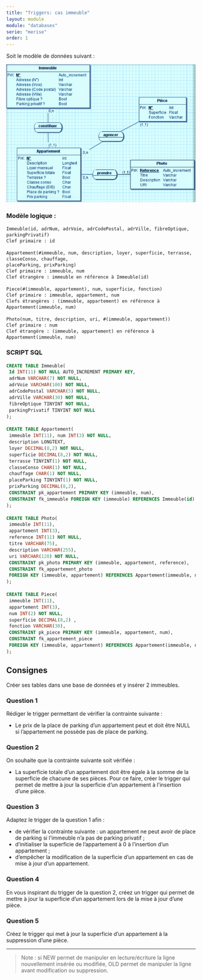 ```yaml
---
title: "Triggers: cas immeuble"
layout: module
module: "databases"
serie: "merise"
order: 1
---
```


Soit le modèle de données suivant :

![image](img/triggers_1.png)

### Modèle logique : 

```
Immeuble(id, adrNum, adrVoie, adrCodePostal, adrVille, fibreOptique, parkingPrivatif)
Clef primaire : id

Appartement(#immeuble, num, description, loyer, superficie, terrasse, classeConso, chauffage, 
placeParking, prixParking)
Clef primaire : immeuble, num
Clef étrangère : immeuble en référence à Immeuble(id)

Piece(#(immeuble, appartement), num, superficie, fonction)
Clef primaire : immeuble, appartement, num
Clefs étrangères : (immeuble, appartement) en référence à Appartement(immeuble, num)

Photo(num, titre, description, uri, #(immeuble, appartement))
Clef primaire : num
Clef étrangère : (immeuble, appartement) en référence à Appartement(immeuble, num)
```

### SCRIPT SQL 

```sql
CREATE TABLE Immeuble(
 Id INT(11) NOT NULL AUTO_INCREMENT PRIMARY KEY, 
 adrNum VARCHAR(7) NOT NULL, 
 adrVoie VARCHAR(100) NOT NULL, 
 adrCodePostal VARCHAR(5) NOT NULL, 
 adrVille VARCHAR(30) NOT NULL, 
 fibreOptique TINYINT NOT NULL, 
 parkingPrivatif TINYINT NOT NULL
);

CREATE TABLE Appartement(
 immeuble INT(11), num INT(3) NOT NULL, 
 description LONGTEXT, 
 loyer DECIMAL(8,2) NOT NULL, 
 superficie DECIMAL(8,2) NOT NULL, 
 terrasse TINYINT(1) NOT NULL, 
 classeConso CHAR(1) NOT NULL, 
 chauffage CHAR(1) NOT NULL,
 placeParking TINYINT(1) NOT NULL, 
 prixParking DECIMAL(8,2),
 CONSTRAINT pk_appartement PRIMARY KEY (immeuble, num),
 CONSTRAINT fk_immeuble FOREIGN KEY (immeuble) REFERENCES Immeuble(id)
);

CREATE TABLE Photo(
 immeuble INT(11), 
 appartement INT(3), 
 reference INT(11) NOT NULL,
 titre VARCHAR(75), 
 description VARCHAR(255), 
 uri VARCHAR(120) NOT NULL,
 CONSTRAINT pk_photo PRIMARY KEY (immeuble, appartement, reference),
 CONSTRAINT fk_appartement_photo
 FOREIGN KEY (immeuble, appartement) REFERENCES Appartement(immeuble, num) 
);

CREATE TABLE Piece(
 immeuble INT(11), 
 appartement INT(3), 
 num INT(2) NOT NULL, 
 superficie DECIMAL(8,2) , 
 fonction VARCHAR(30),
 CONSTRAINT pk_piece PRIMARY KEY (immeuble, appartement, num),
 CONSTRAINT fk_appartement_piece 
 FOREIGN KEY (immeuble, appartement) REFERENCES Appartement(immeuble, num)
);
```

## Consignes 

Créer ses tables dans une base de données et y insérer 2 immeubles.

### Question 1

Rédiger le trigger permettant de vérifier la contrainte suivante : 

- Le prix de la place de parking d’un appartement peut et doit être NULL si l’appartement ne possède pas de place de parking. 


### Question 2

On souhaite que la contrainte suivante soit vérifiée : 

- La superficie totale d’un appartement doit être égale à la somme de la superficie de chacune de ses pièces. Pour ce faire, créer le trigger qui permet de mettre à jour la superficie d’un appartement à l’insertion d’une pièce.


### Question 3

Adaptez le trigger de la question 1 afin :

- de vérifier la contrainte suivante : un appartement ne peut avoir de place de parking si l’immeuble n’a pas de parking privatif ;
- d’initialiser la superficie de l’appartement à 0 à l’insertion d’un appartement ;
- d’empêcher la modification de la superficie d’un appartement en cas de mise à jour d’un appartement.


### Question 4

En vous inspirant du trigger de la question 2, créez un trigger qui permet de mettre à jour la superficie 
d’un appartement lors de la mise à jour d’une pièce. 

### Question 5 

Créez le trigger qui met à jour la superficie d’un appartement à la suppression d’une pièce.

---

> Note : si NEW permet de manipuler en lecture/écriture la ligne nouvellement insérée ou modifiée, OLD permet de manipuler la ligne avant modification ou suppression.
